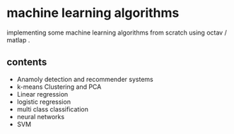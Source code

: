 # machine learning algorithms
implementing some machine learning algorithms from scratch using octav / matlap .
## contents
- Anamoly detection and recommender systems
- k-means Clustering and PCA
- Linear regression
- logistic regression
- multi class classification
- neural networks
- SVM 
